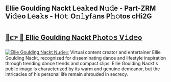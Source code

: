 ## Ellie Goulding Nackt L𝚎a𝚔ed N𝚞𝚍e - Part-ZRM Vi𝚍𝚎o L𝚎a𝚔s - H𝚘𝚝 O𝚗𝚕yf𝚊ns P𝚑𝚘tos cHi2G

# <h2><a href="http://kf6yj7.oniu.top/?m=Ellie+Goulding+Nackt">🔗👉 🔴 Ellie Goulding Nackt P𝚑ot𝚘𝚜 V𝚒d𝚎o</a></h2>

[![Ellie Goulding Nackt Nu𝚍e𝚜](https://i.imgur.com/0qMVB7G.gif)](http://kf6yj7.oniu.top/?m=Ellie+Goulding+Nackt)
Virtual content creator and entertainer Ellie Goulding Nackt, recognized for disseminating dance and lifestyle inspiration through trending dance trends and compact clips. Ellie Goulding Nackt's public image is characterized by its warm and genuine demeanor, but the intricacies of his personal life remain shrouded in secrecy.  
